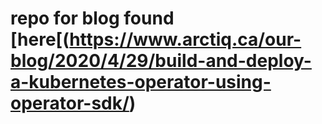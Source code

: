 # repo for blog found [here[(https://www.arctiq.ca/our-blog/2020/4/29/build-and-deploy-a-kubernetes-operator-using-operator-sdk/)
